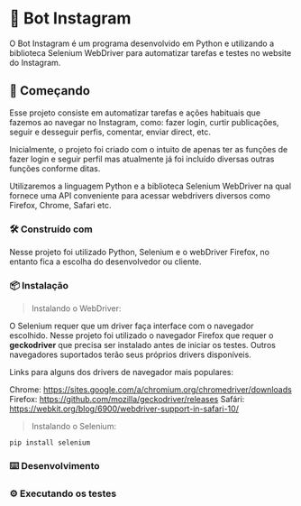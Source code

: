 # 🤖 Bot Instagram

O Bot Instagram é um programa desenvolvido em Python e utilizando a biblioteca Selenium WebDriver para automatizar tarefas e testes no website do Instagram.

## 🚀 Começando

Esse projeto consiste em automatizar tarefas e ações habituais que fazemos ao navegar no Instagram, como: fazer login, curtir publicações, seguir e desseguir perfis, comentar, enviar direct, etc.

Inicialmente, o projeto foi criado com o intuito de apenas ter as funções de fazer login e seguir perfil mas atualmente já foi incluído diversas outras funções conforme ditas.

Utilizaremos a linguagem Python e a biblioteca Selenium WebDriver na qual fornece uma API conveniente para acessar webdrivers diversos como Firefox, Chrome, Safari etc.

### 🛠️ Construído com

Nesse projeto foi utilizado Python, Selenium e o webDriver Firefox, no entanto fica a escolha do desenvolvedor ou cliente.

### 📦 Instalação

> Instalando o WebDriver:

O Selenium requer que um driver faça interface com o navegador escolhido. Nesse projeto foi utilizado o navegador Firefox que requer o **geckodriver** que precisa ser instalado antes de iniciar os testes. Outros navegadores suportados terão seus próprios drivers disponíveis. 

Links para alguns dos drivers de navegador mais populares:

Chrome:	https://sites.google.com/a/chromium.org/chromedriver/downloads 
Firefox:	https://github.com/mozilla/geckodriver/releases
Safári:	https://webkit.org/blog/6900/webdriver-support-in-safari-10/

> Instalando o Selenium:

```
pip install selenium
```

### ⌨️ Desenvolvimento

### ⚙️ Executando os testes
